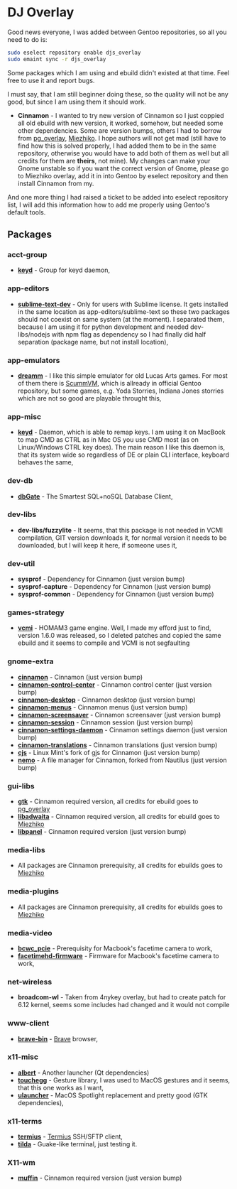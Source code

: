 DJ Overlay
==========

Good news everyone, I was added between Gentoo repositories, so all you need to do is:
```sh
sudo eselect repository enable djs_overlay
sudo emaint sync -r djs_overlay
```

Some packages which I am using and ebuild didn't existed at that time. Feel free to use it and report bugs.

I must say, that I am still beginner doing these, so the quality will not be any good, but since I am using them it should work.

- **Cinnamon** - I wanted to try new version of Cinnamon so I just coppied all old ebuild with new version, it worked, somehow, but needed some other dependencies. Some are version bumps, others I had to borrow from [pg_overlay](https://github.com/gentoo-mirror/pg_overlay), [Miezhiko](https://github.com/gentoo-mirror/Miezhiko). I hope authors will not get mad (still have to find how this is solved properly, I had added them to be in the same repository, otherwise you would have to add both of them as well but all credits for them are **theirs**, not mine). My changes can make your Gnome unstable so if you want the correct version of Gnome, please go to Miezhiko overlay, add it in into Gentoo by eselect repository and then install Cinnamon from my.

And one more thing I had raised a ticket to be added into eselect repository list, I will add this information how to add me properly using Gentoo's default tools.

## Packages

### acct-group
- **[keyd](https://github.com/rvaiya/keyd)** - Group for keyd daemon,

### app-editors
- **[sublime-text-dev](https://www.sublimetext.com/dev)** - Only for users with Sublime license. It gets installed in the same location as app-editors/sublime-text so these two packages should not coexist on same system (at the moment). I separated them, because I am using it for python development and needed dev-libs/nodejs with npm flag as dependency so I had finally did half separation (package name, but not install location),

### app-emulators
- **[dreamm](https://aarongiles.com/dreamm/)** - I like this simple emulator for old Lucas Arts games. For most of them there is [ScummVM](https://scummvm.org/), which is allready in official Gentoo repository, but some games, e.g. Yoda Storries, Indiana Jones storries which are not so good are playable throught this,

### app-misc
- **[keyd](https://github.com/rvaiya/keyd)** - Daemon, which is able to remap keys. I am using it on MacBook to map CMD as CTRL as in Mac OS you use CMD most (as on Linux/Windows CTRL key does). The main reason I like this daemon is, that its system wide so regardless of DE or plain CLI interface, keyboard behaves the same,

### dev-db
- **[dbGate](https://dbgate.org/)** - The Smartest SQL+noSQL Database Client,

### dev-libs
- **dev-libs/fuzzylite** - It seems, that this package is not needed in VCMI compilation, GIT version downloads it, for normal version it needs to be downloaded, but I will keep it here, if someone uses it,

### dev-util
- **sysprof** - Dependency for Cinnamon (just version bump)
- **sysprof-capture** - Dependency for Cinnamon (just version bump)
- **sysprof-common** - Dependency for Cinnamon (just version bump)

### games-strategy
  - **[vcmi](https://github.com/vcmi/vcmi)** - HOMAM3 game engine. Well, I made my efford just to find, version 1.6.0 was released, so I deleted patches and copied the same ebuild and it seems to compile and VCMI is not segfaulting

### gnome-extra
- **[cinnamon](https://github.com/linuxmint/cinnamon)** - Cinnamon (just version bump)
- **[cinnamon-control-center](https://github.com/linuxmint/cinnamon-control-center)** - Cinnamon control center (just version bump)
- **[cinnamon-desktop](https://github.com/linuxmint/cinnamon-desktop)** - Cinnamon desktop (just version bump)
- **[cinnamon-menus](https://github.com/linuxmint/cinnamon-menus)** - Cinnamon menus (just version bump)
- **[cinnamon-screensaver](https://github.com/linuxmint/cinnamon-screensaver)** - Cinnamon screensaver (just version bump)
- **[cinnamon-session](https://github.com/linuxmint/cinnamon-session)** - Cinnamon session (just version bump)
- **[cinnamon-settings-daemon](https://github.com/linuxmint/cinnamon-settings-daemon)** - Cinnamon settings daemon (just version bump)
- **[cinnamon-translations](https://github.com/linuxmint/cinnamon-translations)** - Cinnamon translations (just version bump)
- **[cjs](https://github.com/linuxmint/cjs)** - Linux Mint's fork of gjs for Cinnamon (just version bump)
- **[nemo](https://github.com/linuxmint/nemo)** - A file manager for Cinnamon, forked from Nautilus (just version bump)

### gui-libs
- **[gtk](https://gitlab.gnome.org/GNOME/gtk/)** - Cinnamon required version, all credits for ebuild goes to [pg_overlay](https://github.com/gentoo-mirror/pg_overlay)
- **[libadwaita](https://gitlab.gnome.org/GNOME/libadwaita)** - Cinnamon required version, all credits for ebuild goes to [Miezhiko](https://github.com/gentoo-mirror/Miezhiko)
- **[libpanel](https://gitlab.gnome.org/GNOME/libpanel)** - Cinnamon required version (just version bump)

### media-libs
- All packages are Cinnamon prerequisity, all credits for ebuilds goes to [Miezhiko](https://github.com/gentoo-mirror/Miezhiko)

### media-plugins
- All packages are Cinnamon prerequisity, all credits for ebuilds goes to [Miezhiko](https://github.com/gentoo-mirror/Miezhiko)

### media-video
- **[bcwc_pcie](https://github.com/wackywendell/bcwc_pcie)** - Prerequisity for Macbook's facetime camera to work,
- **[facetimehd-firmware](https://github.com/patjak/facetimehd)** - Firmware for Macbook's facetime camera to work,

### net-wireless
- **broadcom-wl** - Taken from 4nykey overlay, but had to create patch for 6.12 kernel, seems some includes had changed and it would not compile

### www-client
- **[brave-bin](https://github.com/brave/brave-browser)** - [Brave](https://brave.com/) browser,

### x11-misc
- **[albert](https://github.com/albertlauncher/albert)** - Another launcher (Qt dependencies)
- **[touchegg](https://github.com/JoseExposito/touchegg)** - Gesture library, I was used to MacOS gestures and it seems, that this one works as I want,
- **[ulauncher](https://ulauncher.io/)** - MacOS Spotlight replacement and pretty good (GTK dependencies),

### x11-terms
- **[termius](https://support.termius.com/hc/en-us/articles/4404036107673-Windows-Linux-Mac)** - [Termius](https://termius.com) SSH/SFTP client,
- **[tilda](https://github.com/lanoxx/tilda)** - Guake-like terminal, just testing it.

### X11-wm
- **[muffin](https://github.com/linuxmint/muffin)** - Cinnamon required version (just version bump)
